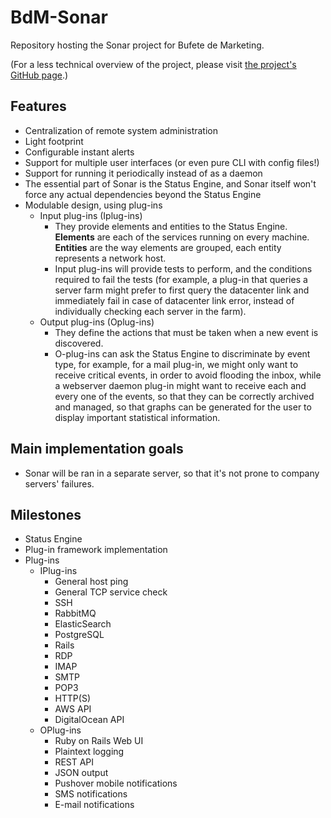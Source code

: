 BdM-Sonar
=========
Repository hosting the Sonar project for Bufete de Marketing.

(For a less technical overview of the project, please visit [the project's GitHub page](https://leoncastillejos.github.io/BdM-Sonar).)

## Features
- Centralization of remote system administration
- Light footprint
- Configurable instant alerts
- Support for multiple user interfaces (or even pure CLI with config files!)
- Support for running it periodically instead of as a daemon
- The essential part of Sonar is the Status Engine, and Sonar itself won't force any actual dependencies beyond the Status Engine
- Modulable design, using plug-ins
  - Input plug-ins (Iplug-ins)
    - They provide elements and entities to the Status Engine. **Elements** are each of the services running on every machine. **Entities** are the way elements are grouped, each entity represents a network host.
    - Input plug-ins will provide tests to perform, and the conditions required to fail the tests (for example, a plug-in that queries a server farm might prefer to first query the datacenter link and immediately fail in case of datacenter link error, instead of individually checking each server in the farm).
  - Output plug-ins (Oplug-ins)
    - They define the actions that must be taken when a new event is discovered.
    - O-plug-ins can ask the Status Engine to discriminate by event type, for example, for a mail plug-in, we might only want to receive critical events, in order to avoid flooding the inbox, while a webserver daemon plug-in might want to receive each and every one of the events, so that they can be correctly archived and managed, so that graphs can be generated for the user to display important statistical information.

## Main implementation goals 
- Sonar will be ran in a separate server, so that it's not prone to company servers' failures.

## Milestones
- Status Engine
- Plug-in framework implementation
- Plug-ins
  - IPlug-ins
    - General host ping
    - General TCP service check
    - SSH
    - RabbitMQ
    - ElasticSearch
    - PostgreSQL
    - Rails
    - RDP
    - IMAP
    - SMTP
    - POP3
    - HTTP(S)
    - AWS API
    - DigitalOcean API
  - OPlug-ins
    - Ruby on Rails Web UI
    - Plaintext logging
    - REST API
    - JSON output
    - Pushover mobile notifications
    - SMS notifications
    - E-mail notifications